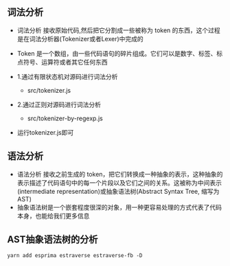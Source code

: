 

## 词法分析
- 词法分析 接收原始代码,然后把它分割成一些被称为 token 的东西，这个过程是在词法分析器(Tokenizer或者Lexer)中完成的
- Token 是一个数组，由一些代码语句的碎片组成。它们可以是数字、标签、标点符号、运算符或者其它任何东西

- 1.通过有限状态机对源码进行词法分析
  - src/tokenizer.js
- 2.通过正则对源码进行词法分析
  - src/tokenizer-by-regexp.js



- 运行tokenizer.js即可



## 语法分析
- 语法分析 接收之前生成的 token，把它们转换成一种抽象的表示，这种抽象的表示描述了代码语句中的每一个片段以及它们之间的关系。这被称为中间表示(intermediate representation)或抽象语法树(Abstract Syntax Tree, 缩写为AST)
- 抽象语法树是一个嵌套程度很深的对象，用一种更容易处理的方式代表了代码本身，也能给我们更多信息

## AST抽象语法树的分析
```
yarn add esprima estraverse estraverse-fb -D
```